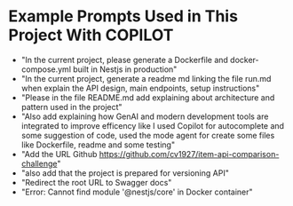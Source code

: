 # Example Prompts Used in This Project With COPILOT

- "In the current project, please generate a Dockerfile and docker-compose.yml built in Nestjs in production"
- "In the current project, generate a readme md linking the file run.md when explain the API design, main endpoints, setup instructions"
- "Please in the file README.md add explaining about architecture and pattern used in the project"
- "Also add explaining how GenAI and modern development tools are integrated to improve efficency like I used Copilot for autocomplete and some suggestion of code, used the mode agent for create some files like Dockerfile, readme and some testing"
- "Add the URL Github https://github.com/cv1927/item-api-comparison-challenge"
- "also add that the project is prepared for versioning API"
- "Redirect the root URL to Swagger docs"
- "Error: Cannot find module '@nestjs/core' in Docker container"
